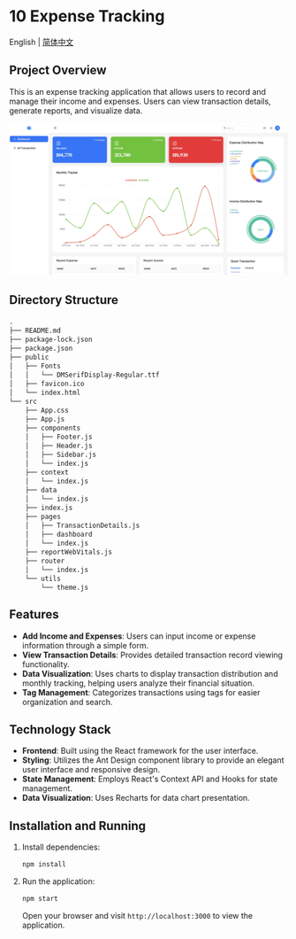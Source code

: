# 10 Expense Tracking

English | [简体中文](README_zh.md)

## Project Overview

This is an expense tracking application that allows users to record and manage their income and expenses. Users can view transaction details, generate reports, and visualize data.

![10-expensetrackerapp](../img-storage/10-expensetrackerapp.jpg)

## Directory Structure

```
.
├── README.md
├── package-lock.json
├── package.json
├── public
│   ├── Fonts
│   │   └── DMSerifDisplay-Regular.ttf
│   ├── favicon.ico
│   └── index.html
└── src
    ├── App.css
    ├── App.js
    ├── components
    │   ├── Footer.js
    │   ├── Header.js
    │   ├── Sidebar.js
    │   └── index.js
    ├── context
    │   └── index.js
    ├── data
    │   └── index.js
    ├── index.js
    ├── pages
    │   ├── TransactionDetails.js
    │   ├── dashboard
    │   └── index.js
    ├── reportWebVitals.js
    ├── router
    │   └── index.js
    └── utils
        └── theme.js
```

## Features

- **Add Income and Expenses**: Users can input income or expense information through a simple form.
- **View Transaction Details**: Provides detailed transaction record viewing functionality.
- **Data Visualization**: Uses charts to display transaction distribution and monthly tracking, helping users analyze their financial situation.
- **Tag Management**: Categorizes transactions using tags for easier organization and search.

## Technology Stack

- **Frontend**: Built using the React framework for the user interface.
- **Styling**: Utilizes the Ant Design component library to provide an elegant user interface and responsive design.
- **State Management**: Employs React's Context API and Hooks for state management.
- **Data Visualization**: Uses Recharts for data chart presentation.

## Installation and Running

1. Install dependencies:

   ```bash
   npm install
   ```

2. Run the application:

   ```bash
   npm start
   ```

   Open your browser and visit `http://localhost:3000` to view the application.
